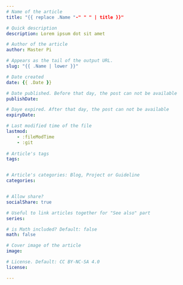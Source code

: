 ```yaml
---
# Name of the article
title: "{{ replace .Name "-" " " | title }}"

# Quick description
description: Lorem ipsum dot sit amet

# Author of the article
author: Master Pi

# Appears as the tail of the output URL.
slug: "{{ .Name | lower }}"

# Date created
date: {{ .Date }}

# Date published. Before that day, the post can not be available
publishDate: 

# Daye expired. After that day, the post can not be available
expiryDate:

# Last modified time of the file
lastmod: 
    - :fileModTime
    - :git
    
# Article's tags
tags: 


# Article's categories: Blog, Project or Guideline
categories:


# Allow share?
socialShare: true

# Useful to link articles together for "See also" part
series: 

# is Math included? Default: false
math: false

# Cover image of the article
image: 

# License. Default: CC BY-NC-SA 4.0
license:

---
```


